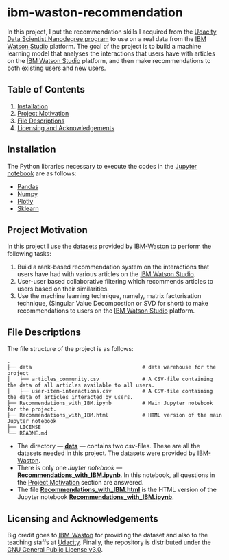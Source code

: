# ibm-waston-recommendation
In this project, I put the recommendation skills I acquired from the [Udacity Data Scientist Nanodegree program](https://www.udacity.com/course/data-scientist-nanodegree--nd025) to use on a real data from the [IBM Watson Studio](https://www.ibm.com/cloud/watson-studio) platform. The goal of the project is to build a machine learning model that analyses the interactions that users have with articles on the [IBM Watson Studio](https://www.ibm.com/cloud/watson-studio) platform, and then make recommendations to both existing users and new users. 

## Table of Contents

1. [Installation](#installation)
2. [Project Motivation](#motivation)
3. [File Descriptions](#files)
4. [Licensing and Acknowledgements](#licensing)

## Installation <a name="installation"></a>
The Python libraries necessary to execute the codes in the [Jupyter notebook](https://github.com/evansdoe/ibm-waston-recommendation/blob/main/Recommendations_with_IBM.ipynb) are
as follows:
* [Pandas](https://pandas.pydata.org/)
* [Numpy](https://numpy.org/)
* [Plotly](https://plotly.com/python/)
* [Sklearn](https://scikit-learn.org/)

## Project Motivation<a name="motivation"></a>
In this project I use the [datasets](https://github.com/evansdoe/ibm-waston-recommendation/tree/main/data) provided by [IBM-Waston](https://www.ibm.com/watson) to perform the following tasks: 

1. Build a rank-based recommendation system on the interactions that users have had with various articles on the [IBM Watson Studio](https://www.ibm.com/cloud/watson-studio).
2. User-user based collaborative filtering which recommends articles to users based on their similarities.
3. Use the machine learning technique, namely, matrix factorisation technique, (Singular Value Decompostion or SVD for short) to make recommendations to users on the [IBM Watson Studio](https://www.ibm.com/cloud/watson-studio) platform.

## File Descriptions <a name="files"></a>
The file structure of the project is as follows:

    .
    ├── data                                    # data warehouse for the project
    │   ├── articles_community.csv              # A CSV-file containing the data of all articles available to all users.
    │   ├── user-item-interactions.csv          # A CSV-file containing the data of articles interacted by users.
    ├── Recommendations_with_IBM.ipynb          # Main Jupyter notebook for the project.
    ├── Recommendations_with_IBM.html           # HTML version of the main Jupyter notebook
    ├── LICENSE
    └── README.md

* The directory — [**data**](https://github.com/evansdoe/ibm-waston-recommendation/tree/main/data) — contains two _csv_-files. These are all the datasets needed in this project. The datasets were provided by [IBM-Waston](https://www.ibm.com/watson). 
* There is only one *Juyter notebook* — [**Recommendations_with_IBM.ipynb**](https://github.com/evansdoe/ibm-waston-recommendation/blob/main/Recommendations_with_IBM.ipynb). In this notebook, all questions in the [Project Motivation](#motivation) section are answered. 
* The file [**Recommendations_with_IBM.html**](https://github.com/evansdoe/ibm-waston-recommendation/blob/main/Recommendations_with_IBM.html) is the HTML version of the Jupyter notebook [**Recommendations_with_IBM.ipynb**](https://github.com/evansdoe/ibm-waston-recommendation/blob/main/Recommendations_with_IBM.ipynb). 

## Licensing and Acknowledgements<a name="licensing"></a>
Big credit goes to [IBM-Waston](https://www.ibm.com/watson) for providing the dataset and also to the teaching staffs at [Udacity](https://www.udacity.com/). Finally, the repository is distributed under the [GNU General Public License v3.0](https://github.com/evansdoe/ibm-waston-recommendation/blob/main/LICENSE).
